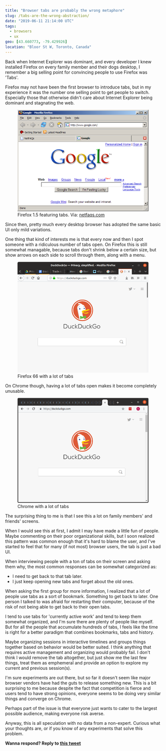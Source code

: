 ```yaml
---
title: "Browser tabs are probably the wrong metaphore"
slug: /tabs-are-the-wrong-abstraction/
date: "2019-06-11 21:14:00 UTC"
tags:
  - browsers
  - ux
geo: [43.660773, -79.429926]
location: "Bloor St W, Toronto, Canada"
---
```


Back when Internet Explorer was dominant, and every developer I knew installed
Firefox on every family member and their dogs desktop, I remember a big selling
point for convincing people to use Firefox was 'Tabs'.

Firefox may not have been the first browser to introduce tabs, but in my
experience it was the number one selling point to get people to switch.
Especially those that otherwise didn't care about Internet Explorer being
dominant and stagnating the web.

<figure>
  <img src="/resources/images/posts/tabs/firefox.png" alt="Firefox 1.5 featuring tabs" />
  <figcaption>Firefox 1.5 featuring tabs. Via: <a href="http://www.netfaqs.com/windows/browsers/firefox15/index.asp">netfaqs.com</a></figcaption>
</figure>

Since then, pretty much every desktop browser has adopted the same basic UI
only mild variations.

One thing that kind of interests me is that every now and then I spot someone
with a ridiculous number of tabs open. On Firefox this is still somewhat
managable, because tabs don't shrink below a certain size, but show arrows on
each side to scroll through them, along with a menu. 

<figure>
  <img src="/resources/images/posts/tabs/firefox-current.png" alt="Firefox 66 with a lot of tabs" />
  <figcaption>Firefox 66 with a lot of tabs</figcaption>
</figure>

On Chrome though, having a lot of tabs open makes it become completely
unusable.

<figure>
  <img src="/resources/images/posts/tabs/chrome.png" alt="Chrome with a lot of tabs" />
  <figcaption>Chrome with a lot of tabs</figcaption>
</figure>

The surprising thing to me is that I see this a lot on family members' and
friends' screens.

When I would see this at first, I admit I may have made a little fun of people.
Maybe commenting on their poor organizational skills, but I soon realized this
pattern was common enough that it's hard to blame the user, and I've started to
feel that for many (if not most) browser users, the tab is just a bad UI.

When interviewing people with a ton of tabs on their screen and asking them
why, the most common responses can be somewhat categorized as:

* I need to get back to that tab later.
* I just keep opening new tabs and forget about the old ones.

When asking the first group for more information, I realized that a lot of
people use tabs as a sort of bookmark. Something to get back to later. One
person I talked to was afraid for restarting their computer, because of the
risk of not being able to get back to their open tabs.

I tend to use tabs for 'currently active work' and tend to keep them somewhat
organized, and I'm sure there are plenty of people like myself. But for all
the people that accumulate hundreds of tabs, I feels like the time is right for
a better paradigm that combines bookmarks, tabs and history.

Maybe organizing sessions in interactive timelines and groups things together
based on behavior would be better suited. I think anything that requires active
management and organizing would probably fail. I don't think I would remove the
tab altogether, but just show me the last few things, treat them as emphemeral
and provide an option to explore my current and previous session(s).

I'm sure experiments are out there, but so far it doesn't seem like major
browser vendors have had the guts to release something new. This is a bit
surprising to me because despite the fact that competition is fierce and
users tend to have strong opinions, everyone seems to be doing very similar
things and converge on Chrome.

Perhaps part of the issue is that everyone just wants to cater to the largest
possible audience, making everyone risk averse.

Anyway, this is all speculation with no data from a non-expert. Curious what
your thoughts are, or if you know of any experiments that solve this problem.

**Wanna respond? Reply to [this tweet][1]**

[1]: https://twitter.com/evertp/status/1138555764392497155
